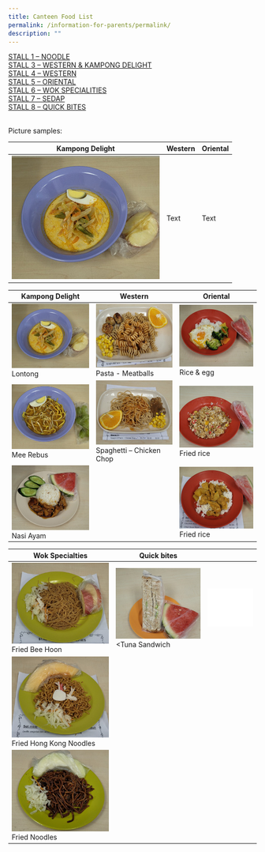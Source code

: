 ```yaml
---
title: Canteen Food List
permalink: /information-for-parents/permalink/
description: ""
---
```

<a href="/files/CanteenFood/STALL 1 – NOODLE.pdf" target="_blank" rel="noopener">STALL 1 – NOODLE</a></br>
<a href="/files/CanteenFood/STALL 3 – WESTERN & KAMPONG DELIGHT.pdf" target="_blank" rel="noopener">STALL 3 – WESTERN & KAMPONG DELIGHT</a> </br>
<a href="/files/CanteenFood/STALL 4 – WESTERN.pdf" target="_blank" rel="noopener">STALL 4 – WESTERN</a> </br>
<a href="/files/CanteenFood/STALL 5 – ORIENTAL.pdf" target="_blank" rel="noopener">STALL 5 – ORIENTAL</a> </br>
<a href="/files/CanteenFood/STALL 6 – WOK SPECIALITIES.pdf" target="_blank" rel="noopener">STALL 6 – WOK SPECIALITIES</a> </br>
<a href="/files/CanteenFood/STALL 7 – SEDAP.pdf" target="_blank" rel="noopener">STALL 7 – SEDAP</a> </br>
<a href="/files/CanteenFood/STALL 8 – QUICK BITES.pdf" target="_blank" rel="noopener">STALL 8 – QUICK BITES</a>
 </br>
</br>

Picture samples:



| Kampong Delight | Western | Oriental |
| -------- | -------- | -------- |
| ![Lontong](/images/CanteenFood/Lontong.jpg)    | Text     | Text     |



| Kampong Delight | Western | Oriental |
| -------- | -------- | -------- |
| <img src="/images/CanteenFood/Lontong.jpg" alt=""></br>Lontong|<img src="/images/CanteenFood/PastaMeatballs.jpg" alt=""></br>Pasta - Meatballs   |<img src="/images/CanteenFood/RiceEgg.jpg" alt=""></br>Rice & egg
| <img src="/images/CanteenFood/MeeRebus.jpg" alt=""></br>Mee Rebus      |<img src="/images/CanteenFood/SpaghettiChickenChop.jpg" alt=""></br>Spaghetti – Chicken Chop|<img src="/images/CanteenFood/FriedRice.jpg" alt=""></br>Fried rice
|<img src="/images/CanteenFood/NasiAyam.jpg" alt=""></br>Nasi Ayam||<img src="/images/CanteenFood/CurryRice.jpg" alt=""></br>Fried rice


| Wok Specialties | Quick bites ||
| -------- | -------- | -------- |
| <img src="/images/CanteenFood/FriedBeeHoon.jpg" alt="">Fried Bee Hoon  | <img src="/images/CanteenFood/TunaSandwich.jpg" alt=""><Tuna Sandwich     |<img src="/images/CanteenFood/FoodFiller.jpg" alt="">
|<img src="/images/CanteenFood/FriedHKNoodles.jpg" alt="">Fried Hong Kong Noodles||
|<img src="/images/CanteenFood/FriedNoodles.jpg" alt=""></br>Fried Noodles|